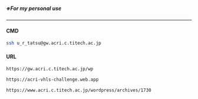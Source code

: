 ##### ※For my personal use
-----
#### CMD
```sh
ssh u_r_tatsu@gw.acri.c.titech.ac.jp
```
#### URL
```sh
https://gw.acri.c.titech.ac.jp/wp
```
```sh
https://acri-vhls-challenge.web.app
```
```sh
https://www.acri.c.titech.ac.jp/wordpress/archives/1730
```
